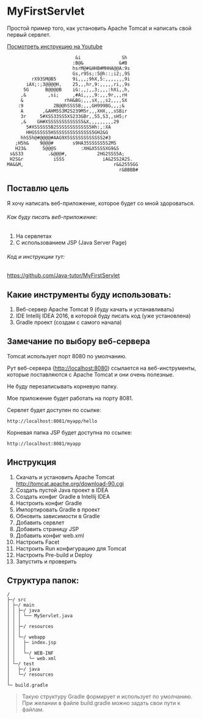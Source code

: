 MyFirstServlet
==============

Простой пример того, как установить Apache Tomcat и написать свой первый сервлет.

[Посмотреть инструкцию на Youtube](https://youtu.be/5PKEnDF6Bd0)

```
                         &i               Sh    
                        :B@&             &#B    
                        hsrM@#&HHB#MHHA@@A:9s   
                        Gs,r95s;:5@h::;i2;,9S   
         rX93SM@B5      9i,,,;9hX,5:,,,,,,,9i   
       iAX;:;3@@@@H,    25,,,hr,9:,,,,,ri,,9s   
      5G      B@@@@B    iG:,,;,,3;,,,:hXi,,h,   
     ,&        ,si;     ,#Ai,,,,9:,,,9r,,,rH    
     &               rhH&BG;,,,sX,,,s2,,,,SX    
    :9           2B@@hSSS5B;,,,GH999BG,,,;&     
     A       ,&AHM5S3M2S239M5r,,,XHX,,,sSBir    
     3r     5#XSS33SS5XS233GBr,,55,S3,,sH5;r    
     ,&    GH#XSSSSSSSSSSSS5&X,,,,,,,,,29       
       5#XSSSSS5B2SSSSSSSSSSSS5Hh:,:XA          
       HHGSSSSS5HSSSSSSSSSSSSSS5GH2&G           
     hhS5h@#@@@@#AAG9X5SSSSSSSSSSSS2#3          
   ;H5h&    9@@@#       s9HA35SSSSS5S2MS        
   H23&      5@@@S         :XH&X5SSSXG9&S       
 s&S33         .&@@@#,           2HG2SSS5A;     
 H2S&r           iSSS              iA&2SS2A2S.  
MA&&M,                                 r&&2555GG
                                         r&BBBB#
```

Поставлю цель
-------------

Я хочу написать веб-приложение, которое будет со мной здороваться.


###### Как буду писать веб-приложение:

1. На сервлетах
2. С использованием JSP (Java Server Page)

###### Код и инструкции тут:

<https://github.com/Java-tutor/MyFirstServlet>

Какие инструменты буду использовать:
------------------------------------

1. Веб-сервер Apache Tomcat 9 (буду качать и устанавливать)
2. IDE Intellij IDEA 2016, в которой буду писать код (уже установлена)
3. Gradle проект (создам с самого начала)

Замечание по выбору веб-сервера
-------------------------------

Tomcat использует порт 8080 по умолчанию.

Рут веб-сервера (<http://localhost:8080>) ссылается на веб-инструменты, которые поставляются с Apache Tomcat и они очень полезные.

Не буду перезаписывать корневую папку.

Мое приложение будет работать на порту 8081.

Сервлет будет доступен по ссылке:

	http://localhost:8081/myapp/hello

Корневая папка JSP будет доступна по ссылке:

	http://localhost:8081/myapp

Инструкция
----------

1. Скачать и установить Apache Tomcat <http://tomcat.apache.org/download-90.cgi>
2. Создать пустой Java проект в IDEA
3. Создать конфиг Gradle в Intellij IDEA
4. Настроить конфиг Gradle
5. Импортировать Gradle в проект
6. Обновить зависимости в Gradle
7. Добавить сервлет
8. Добавить страницу JSP
9. Добавить конфиг web.xml
10. Настроить Facet
11. Настроить Run конфигурацию для Tomcat
12. Настроить Pre-build и Deploy
13. Запустить и проверить

Структура папок:
----------------

```
/
├─/ src
│ ├─/ main
│ │ ├─/ java
│ │ │ └── MyServlet.java
│ │ │
│ │ ├─/ resources
│ │ │
│ │ └─/ webapp
│ │   ├─ index.jsp
│ │   │
│ │   └─/ WEB-INF
│ │     └─ web.xml
│ └─/ test
│   ├─/ java
│   └─/ resources
│
└─ build.gradle
```

> Такую структуру Gradle формирует и использует по умолчанию. При желании в файле build.gradle можно задать свои пути к файлам. 